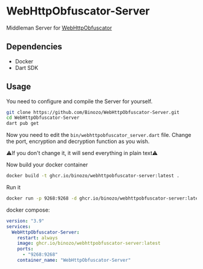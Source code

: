 # WebHttpObfuscator-Server
Middleman Server for [WebHttpObfuscator](https://github.com/Binozo/WebHttpObfuscator)

## Dependencies
- Docker
- Dart SDK

## Usage
You need to configure and compile the Server for yourself.

```bash
git clone https://github.com/Binozo/WebHttpObfuscator-Server.git
cd WebHttpObfuscator-Server
dart pub get
```

Now you need to edit the `bin/webhttpobfuscator_server.dart` file.
Change the port, encryption and decryption function as you wish.

⚠️If you don't change it, it will send everything in plain text⚠️

Now build your docker container
```bash
docker build -t ghcr.io/binozo/webhttpobfuscator-server:latest .
```

Run it
```bash
docker run -p 9268:9268 -d ghcr.io/binozo/webhttpobfuscator-server:latest
```

docker compose:
```yaml
version: "3.9"
services:
  WebHttpObfuscator-Server:
    restart: always
    image: ghcr.io/binozo/webhttpobfuscator-server:latest
    ports:
      - "9268:9268"
    container_name: "WebHttpObfuscator-Server"
```